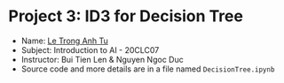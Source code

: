 # Project 3: ID3 for Decision Tree

- Name: [Le Trong Anh Tu](https://www.facebook.com/BM.Doraeiga)
- Subject: Introduction to AI - 20CLC07
- Instructor: Bui Tien Len & Nguyen Ngoc Duc
- Source code and more details are in a file named `DecisionTree.ipynb`
